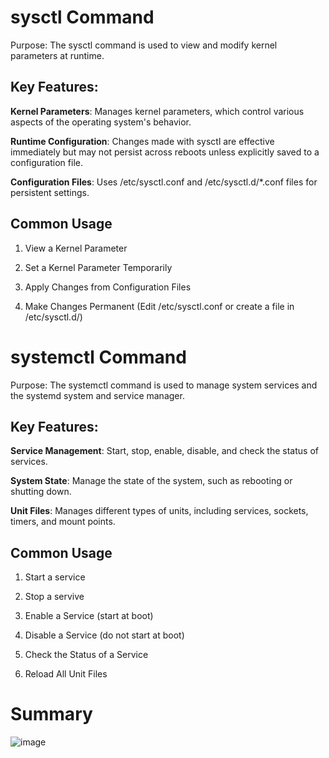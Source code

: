 # sysctl Command
Purpose: The sysctl command is used to view and modify kernel parameters at runtime.

## Key Features:
**Kernel Parameters**: Manages kernel parameters, which control various aspects of the operating system's behavior.

**Runtime Configuration**: Changes made with sysctl are effective immediately but may not persist across reboots unless explicitly saved to a configuration file.

**Configuration Files**: Uses /etc/sysctl.conf and /etc/sysctl.d/*.conf files for persistent settings.

## Common Usage
1. View a Kernel Parameter
    
2. Set a Kernel Parameter Temporarily

3. Apply Changes from Configuration Files

4.  Make Changes Permanent (Edit /etc/sysctl.conf or create a file in /etc/sysctl.d/)

# systemctl Command
Purpose: The systemctl command is used to manage system services and the systemd system and service manager.

## Key Features:
**Service Management**: Start, stop, enable, disable, and check the status of services.

**System State**: Manage the state of the system, such as rebooting or shutting down.

**Unit Files**: Manages different types of units, including services, sockets, timers, and mount points.

## Common Usage
1. Start a service

2. Stop a servive

3. Enable a Service (start at boot)

4. Disable a Service (do not start at boot)

5. Check the Status of a Service

6. Reload All Unit Files

# Summary
![image](https://github.com/Aththas/Configure-RHEL-for-CIS-Benchmark/assets/121440481/ea29af5f-3045-4f4f-ba29-af1e9e3a144e)
